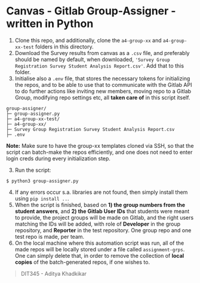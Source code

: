 # Canvas - Gitlab Group-Assigner - written in Python
1. Clone this repo, and additionally, clone the `a4-group-xx` and `a4-group-xx-test` folders in this directory.
2. Download the Survey results from canvas as a `.csv` file, and preferably should be named by default, when downloaded, `'Survey Group Registration Survey Student Analysis Report.csv'`. Add that to this folder.
3. Initialise also a `.env` file, that stores the necessary tokens for initializing the repos, and to be able to use that to communicate with the Gitlab API to do further actions like inviting new members, moving repo to a Gitlab Group, modifying repo settings etc, all **taken care of** in this script itself.
```
group-assigner/
├─ group-assigner.py
├─ a4-group-xx-test/
├─ a4-group-xx/
├─ Survey Group Registration Survey Student Analysis Report.csv
├─ .env
```
**Note:** Make sure to have the group-xx templates cloned via SSH, so that the script can batch-make the repos efficiently, and one does not need to enter login creds during every initialization step.

3. Run the script:
 ```
 $ python3 group-assigner.py
 ```
4. If any errors occur s.a. libraries are not found, then simply install them using `pip install ..`.
5. When the script is finished, based on **1) the group numbers from the student answers**, and **2) the Gitlab User IDs** that students were meant to provide, the project groups will be made on Gitlab, and the right users matching the IDs will be added, with role of **Developer** in the group repository, and **Reporter** in the test repository. One group repo and one test repo is made, per team.
6. On the local machine where this automation script was run, all of the made repos will be locally stored under a file called `assignment-grps`. One can simply delete that, in order to remove the collection of **local copies** of the batch-generated repos, if one wishes to.

> DIT345 - Aditya Khadkikar
